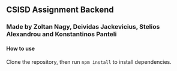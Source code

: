 ## CSISD Assignment Backend

### Made by Zoltan Nagy, Deividas Jackevicius, Stelios Alexandrou and Konstantinos Panteli

#### How to use

Clone the repository, then run `npm install` to install dependencies.